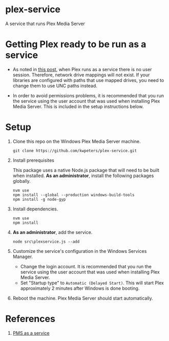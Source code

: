 # plex-service
A service that runs Plex Media Server


# Getting Plex ready to be run as a service

- As noted in [this post](https://forums.plex.tv/t/pms-as-a-service/53381#top),
  when Plex runs as a service there is no user session.  Therefore, network
  drive mappings will not exist.  If your libraries are configured with paths
  that use mapped drives, you need to change them to use UNC paths instead.
  
- In order to avoid permissions problems, it is recommended that you run the
  service using the user account that was used when installing Plex Media
  Server.  This is included in the setup instructions below.


# Setup

1.  Clone this repo on the Windows Plex Media Server machine.
    ```
    git clone https://github.com/kwpeters/plex-service.git
    ```

2.  Install prerequisites

    This package uses a native Node.js package that will need to be built when
    installed.  **As an administrator**, install the following packages
    globally.
    ```
    nvm use
    npm install --global --production windows-build-tools
    npm install -g node-gyp
    ```

3.  Install dependencies.
    ```
    nvm use
    npm install
    ```
    
4.  **As an administrator**, add the service.
    ```
    node src\plexservice.js --add
    ```

5.  Customize the service's configuration in the Windows Services Manager.
    - Change the login account.  It is recommended that you run the service
      using the user account that was used when installing Plex Media Server. 
    - Set "Startup type" to `Automatic (Delayed Start)`.  This will start Plex
      approximately 2 minutes after Windows is done booting.
    
6.  Reboot the machine.  Plex Media Server should start automatically.


# References

1. [PMS as a service](https://forums.plex.tv/t/pms-as-a-service/53381#top)

